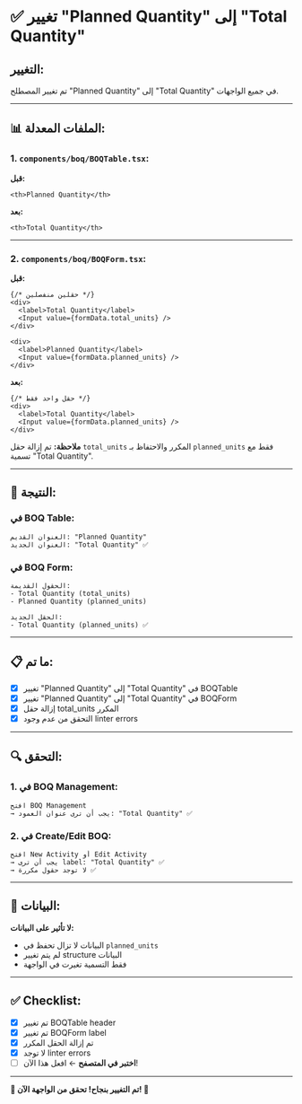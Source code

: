 # ✅ **تغيير "Planned Quantity" إلى "Total Quantity"**

## **التغيير:**

تم تغيير المصطلح "Planned Quantity" إلى "Total Quantity" في جميع الواجهات.

---

## **📊 الملفات المعدلة:**

### **1. `components/boq/BOQTable.tsx`:**

**قبل:**
```tsx
<th>Planned Quantity</th>
```

**بعد:**
```tsx
<th>Total Quantity</th>
```

---

### **2. `components/boq/BOQForm.tsx`:**

**قبل:**
```tsx
{/* حقلين منفصلين */}
<div>
  <label>Total Quantity</label>
  <Input value={formData.total_units} />
</div>

<div>
  <label>Planned Quantity</label>
  <Input value={formData.planned_units} />
</div>
```

**بعد:**
```tsx
{/* حقل واحد فقط */}
<div>
  <label>Total Quantity</label>
  <Input value={formData.planned_units} />
</div>
```

**ملاحظة:** تم إزالة حقل `total_units` المكرر والاحتفاظ بـ `planned_units` فقط مع تسمية "Total Quantity".

---

## **🎯 النتيجة:**

### **في BOQ Table:**
```
العنوان القديم: "Planned Quantity"
العنوان الجديد: "Total Quantity" ✅
```

### **في BOQ Form:**
```
الحقول القديمة:
- Total Quantity (total_units)
- Planned Quantity (planned_units)

الحقل الجديد:
- Total Quantity (planned_units) ✅
```

---

## **📋 ما تم:**

- [x] تغيير "Planned Quantity" إلى "Total Quantity" في BOQTable
- [x] تغيير "Planned Quantity" إلى "Total Quantity" في BOQForm
- [x] إزالة حقل total_units المكرر
- [x] التحقق من عدم وجود linter errors

---

## **🔍 التحقق:**

### **1. في BOQ Management:**
```
افتح BOQ Management
→ يجب أن ترى عنوان العمود: "Total Quantity" ✅
```

### **2. في Create/Edit BOQ:**
```
افتح New Activity أو Edit Activity
→ يجب أن ترى label: "Total Quantity" ✅
→ لا توجد حقول مكررة ✅
```

---

## **💾 البيانات:**

**لا تأثير على البيانات:**
- البيانات لا تزال تحفظ في `planned_units`
- لم يتم تغيير structure البيانات
- فقط التسمية تغيرت في الواجهة

---

## **✅ Checklist:**

- [x] تم تغيير BOQTable header
- [x] تم تغيير BOQForm label
- [x] تم إزالة الحقل المكرر
- [x] لا توجد linter errors
- [ ] **اختبر في المتصفح** ← افعل هذا الآن!

---

**🎉 تم التغيير بنجاح! تحقق من الواجهة الآن! 🚀**

